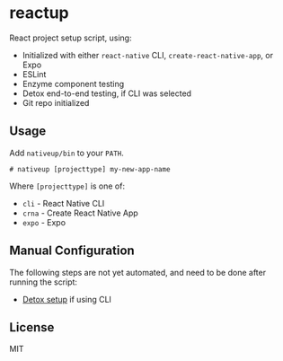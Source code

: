 # reactup

React project setup script, using:

- Initialized with either `react-native` CLI, `create-react-native-app`, or Expo
- ESLint
- Enzyme component testing
- Detox end-to-end testing, if CLI was selected
- Git repo initialized

## Usage

Add `nativeup/bin` to your `PATH`.

```
# nativeup [projecttype] my-new-app-name
```

Where `[projecttype]` is one of:

- `cli` - React Native CLI
- `crna` - Create React Native App
- `expo` - Expo

## Manual Configuration

The following steps are not yet automated, and need to be done after running the script:

- [Detox setup](https://github.com/wix/detox/blob/master/docs/Introduction.GettingStarted.md#3-add-detox-config-to-packagejson) if using CLI

## License

MIT
